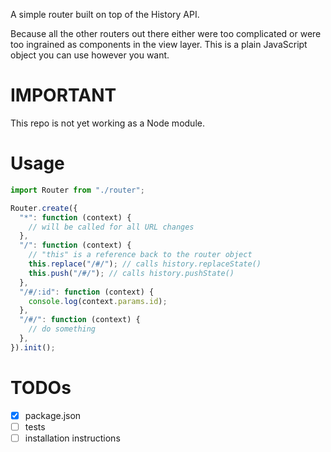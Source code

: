 A simple router built on top of the History API.

Because all the other routers out there either were too complicated or were too
ingrained as components in the view layer. This is a plain JavaScript object you
can use however you want.

# IMPORTANT

This repo is not yet working as a Node module.
# Usage

``` JavaScript
import Router from "./router";

Router.create({
  "*": function (context) {
    // will be called for all URL changes
  },
  "/": function (context) {
    // "this" is a reference back to the router object
    this.replace("/#/"); // calls history.replaceState()
    this.push("/#/"); // calls history.pushState()
  },
  "/#/:id": function (context) {
    console.log(context.params.id);
  },
  "/#/": function (context) {
    // do something
  },
}).init();
```


# TODOs
- [x] package.json
- [ ] tests
- [ ] installation instructions
